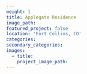 ```yaml
---
weight: 1
title: Applegate Residence
image_path:
featured_project: false
location: 'Fort Collins, CO'
categories:
secondary_categories:
images:
  - title:
    project_image_path:
---
```


